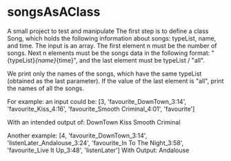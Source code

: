 # songsAsAClass
A small project to test and manipulate
The first step is to define a class Song, which holds the following information about songs: typeList, name, and time.
The input is an array.
The first element n must be the number of songs. Next n elements must be the songs data in the following format:
"{typeList}_{name}_{time}", and the last element must be typeList / "all".

We print only the names of the songs, which have the same typeList (obtained as the last parameter). If the value of the
last element is "all", print the names of all the songs.

For example: an input could be:
[3,
'favourite_DownTown_3:14',
'favourite_Kiss_4:16',
'favourite_Smooth Criminal_4:01',
'favourite']

With an intended output of: 
DownTown
Kiss
Smooth Criminal

Another example:
[4,
'favourite_DownTown_3:14',
'listenLater_Andalouse_3:24',
'favourite_In To The Night_3:58',
'favourite_Live It Up_3:48',
'listenLater']
With Output: 
Andalouse

